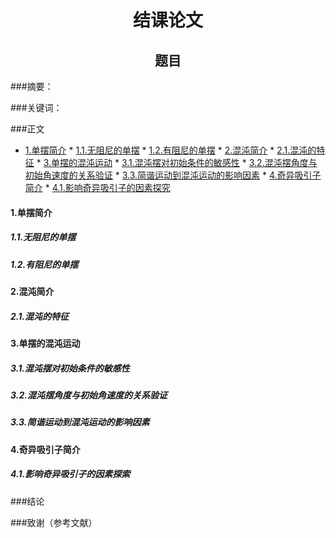 <h1 align = "center">结课论文</h1>

<h2 align = "center">题目</h2>

###摘要：

###关键词：

###正文
* [1.单摆简介](#1)  * [1.1.无阻尼的单摆](#1.1) * [1.2.有阻尼的单摆](#1.2) * [2.混沌简介](#2) * [2.1.混沌的特征](#2.1) * [3.单摆的混沌运动](#3) * [3.1.混沌摆对初始条件的敏感性](#3.1) * [3.2.混沌摆角度与初始角速度的关系验证](#3.2) * [3.3.简谐运动到混沌运动的影响因素](#3.3) * [4.奇异吸引子简介](#4) * [4.1.影响奇异吸引子的因素探究](#4.1) 
<h4 id="1">1.单摆简介</h4>  

<h5 id="1.1">1.1.无阻尼的单摆</h5>  

<h5 id="1.2">1.2.有阻尼的单摆</h5>  

<h4 id="2">2.混沌简介</h4>  

<h5 id="2.1">2.1.混沌的特征</h5>  

<h4 id="3">3.单摆的混沌运动</h4>  

<h5 id="3.1">3.1.混沌摆对初始条件的敏感性</h5>  

<h5 id="3.2">3.2.混沌摆角度与初始角速度的关系验证</h5>  

<h5 id="3.3">3.3.简谐运动到混沌运动的影响因素</h5>  

<h4 id="4">4.奇异吸引子简介</h4>  

<h5 id="4.1">4.1.影响奇异吸引子的因素探索</h5>










###结论

###致谢（参考文献）

